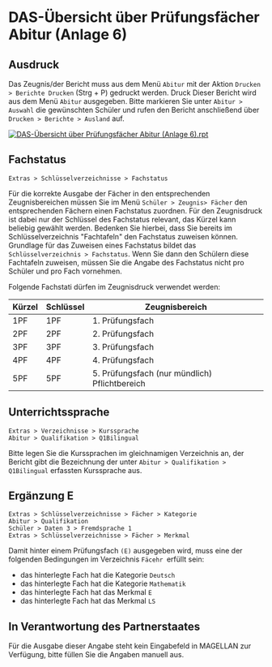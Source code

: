 ﻿# DAS-Übersicht über Prüfungsfächer Abitur (Anlage 6)

[2]:/assets/images/DAS/das34.png "DAS-Übersicht über Prüfungsfächer Abitur (Anlage 6).rpt"

## Ausdruck

Das Zeugnis/der Bericht muss aus dem Menü `Abitur` mit der Aktion `Drucken > Berichte Drucken` (Strg + P) gedruckt werden.
Druck
Dieser Bericht wird aus dem Menü `Abitur` ausgegeben. Bitte markieren Sie unter `Abitur > Auswahl` die gewünschten Schüler und rufen den Bericht anschließend über `Drucken > Berichte > Ausland` auf.

[![DAS-Übersicht über Prüfungsfächer Abitur (Anlage 6).rpt][2]][2]

## Fachstatus

 `Extras > Schlüsselverzeichnisse > Fachstatus`

Für die korrekte Ausgabe der Fächer in den entsprechenden Zeugnisbereichen müssen Sie im Menü `Schüler > Zeugnis> Fächer` den entsprechenden Fächern einen Fachstatus zuordnen. Für den Zeugnisdruck ist dabei nur der Schlüssel des Fachstatus relevant, das Kürzel kann beliebig gewählt werden. Bedenken Sie hierbei, dass Sie bereits im Schlüsselverzeichnis "Fachtafeln" den Fachstatus zuweisen können. Grundlage für das Zuweisen eines Fachstatus bildet das `Schlüsselverzeichnis > Fachstatus`. Wenn Sie dann den Schülern diese Fachtafeln zuweisen, müssen Sie die Angabe des Fachstatus nicht pro Schüler und pro Fach vornehmen.

Folgende Fachstati dürfen im Zeugnisdruck verwendet werden:

Kürzel |  Schlüssel | Zeugnisbereich
--|--|--
1PF | 1PF  | 1. Prüfungsfach
2PF  |  2PF  |  2. Prüfungsfach
3PF  |  3PF |  3. Prüfungsfach
4PF  |  4PF | 4. Prüfungsfach
5PF | 5PF | 5. Prüfungsfach (nur mündlich) Pflichtbereich

## Unterrichtssprache

`Extras > Verzeichnisse > Kurssprache`<br/> `Abitur > Qualifikation > Q1Bilingual`

Bitte legen Sie die Kurssprachen im gleichnamigen Verzeichnis an, der Bericht gibt die Bezeichnung der unter `Abitur > Qualifikation > Q1Bilingual` erfassten Kurssprache aus.

## Ergänzung E

`Extras > Schlüsselverzeichnisse > Fächer > Kategorie`<br/> `Abitur > Qualifikation`<br/>`Schüler > Daten 3 > Fremdsprache 1`<br/>`Extras > Schlüsselverzeichnisse > Fächer > Merkmal`

Damit hinter einem Prüfungsfach `(E)` ausgegeben wird, muss eine der folgenden Bedingungen im Verzeichnis `Fäcehr `erfüllt sein:

* das hinterlegte Fach hat die Kategorie `Deutsch`
* das hinterlegte Fach hat die Kategorie `Mathematik`
* das hinterlegte Fach hat das Merkmal `E`
* das hinterlegte Fach hat das Merkmal `LS`

## In Verantwortung des Partnerstaates

Für die Ausgabe dieser Angabe steht kein Eingabefeld in MAGELLAN zur Verfügung, bitte füllen Sie die Angaben manuell aus.

